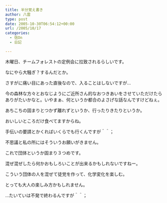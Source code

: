 ```yaml
---
title: 半分覚え書き
author: 八雲
type: post
date: 2005-10-30T06:54:12+00:00
url: /2005/10/17
categories:
  - 信On
  - 日記

---
```

木曜日、チームフォレストの定例会に拉致されるらしいです。
  
なにやら大騒ぎ？するんだとか。
  
さすがに痛い目にあった直後なので、入ることはしないですが…
  
今の森林な方々とおなじようにご近所さん的なおつきあいをさせていただけたらありがたいかなと。いやまぁ、何というか都合のよさげな話なんですけどねぇ。
  
あちこちの固まりとつかず離れずというか、行ったりきたりというか。
  
おいしいところだけ食べてますからね。
  
手伝いの要請とかくればいくらでも行くんですが＾＾；
  
不思議と私の所にはそういうお願いがきません。
	  
これで団体というか固まり３つめです。
  
混ぜ混ぜしたら何かおもしろいことが出来るかもしれないですねー。
  
こういう団体の人を混ぜて徒党を作って、化学変化を楽しむ。
  
とっても大人の楽しみ方かもしれません。
	  
…たいていは不発で終わるんですが＾＾；